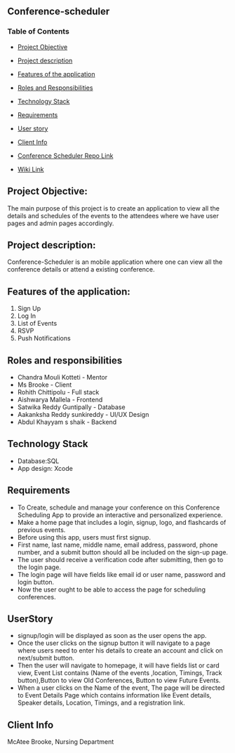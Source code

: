## Conference-scheduler

### Table of Contents

* [Project Objective](https://github.com/Rohith-Chittipolu/Conference-scheduler/edit/main/README.md#project-objective)

* [Project description](https://github.com/Rohith-Chittipolu/Conference-scheduler/edit/main/README.md#project-description)

* [Features of the application](https://github.com/Rohith-Chittipolu/Conference-scheduler/edit/main/README.md#features-of-the-application)

* [Roles and Responsibilities](https://github.com/Rohith-Chittipolu/Conference-scheduler/edit/main/README.md#roles-and-responsibilities)

* [Technology Stack](https://github.com/Rohith-Chittipolu/Conference-scheduler/edit/main/README.md#technology-stack)

* [Requirements](https://github.com/Rohith-Chittipolu/Conference-scheduler/edit/main/README.md#requirements)

* [User story](https://github.com/Rohith-Chittipolu/Conference-scheduler/edit/main/README.md#userstory)

* [Client Info](https://github.com/Rohith-Chittipolu/Conference-scheduler/edit/main/README.md#client-info)

* [Conference Scheduler Repo Link](https://github.com/Rohith-Chittipolu/Conference-scheduler)

* [Wiki Link](https://github.com/Rohith-Chittipolu/Conference-scheduler/wiki/Wiki-Home-Page)

## Project Objective:
The main purpose of this project is to create an application to view all the details and schedules of the events to the attendees where we have user pages and admin pages accordingly.

## Project description:
Conference-Scheduler is an mobile application where one can view all the  conference details or attend a existing conference.

## Features of the application:
<ol>
<li>Sign Up</li>
<li>Log In</li>
<li>List of Events</li>
<li>RSVP</li>
<li>Push Notifications</li>
</ol>

## Roles and responsibilities
* Chandra Mouli Kotteti - Mentor
* Ms Brooke - Client
* Rohith Chittipolu - Full stack
* Aishwarya Mallela - Frontend
* Satwika Reddy Guntipally - Database
* Aakanksha Reddy sunkireddy - UI/UX Design
* Abdul Khayyam s shaik - Backend

## Technology Stack
* Database:SQL
* App design: Xcode

## Requirements
* To Create, schedule and manage your conference on this Conference Scheduling App to provide an interactive and personalized experience.
* Make a home page that includes a login, signup, logo, and flashcards of previous events.
* Before using this app, users must first signup.
* First name, last name, middle name, email address, password, phone number, and a submit button should all be included on the sign-up page.
* The user should receive a verification code after submitting, then go to the login page.
* The login page will have fields like email id or user name, password and login button.
* Now the user ought to be able to access the page for scheduling conferences.

## UserStory
* signup/login will be displayed as soon as the user opens the app.
* Once the user clicks on the signup button it will navigate to a page where users need to enter his details to create an account and click on next/submit button.
* Then the user will navigate to homepage, it will have fields list or card view, Event List contains (Name of the events ,location, Timings, Track button),Button to view Old Conferences, Button to view Future Events.
* When a user clicks on the Name of the event, The page will be directed to Event Details Page which contains information like Event details, Speaker details, Location, Timings, and a registration link.

## Client Info
McAtee Brooke, Nursing Department

